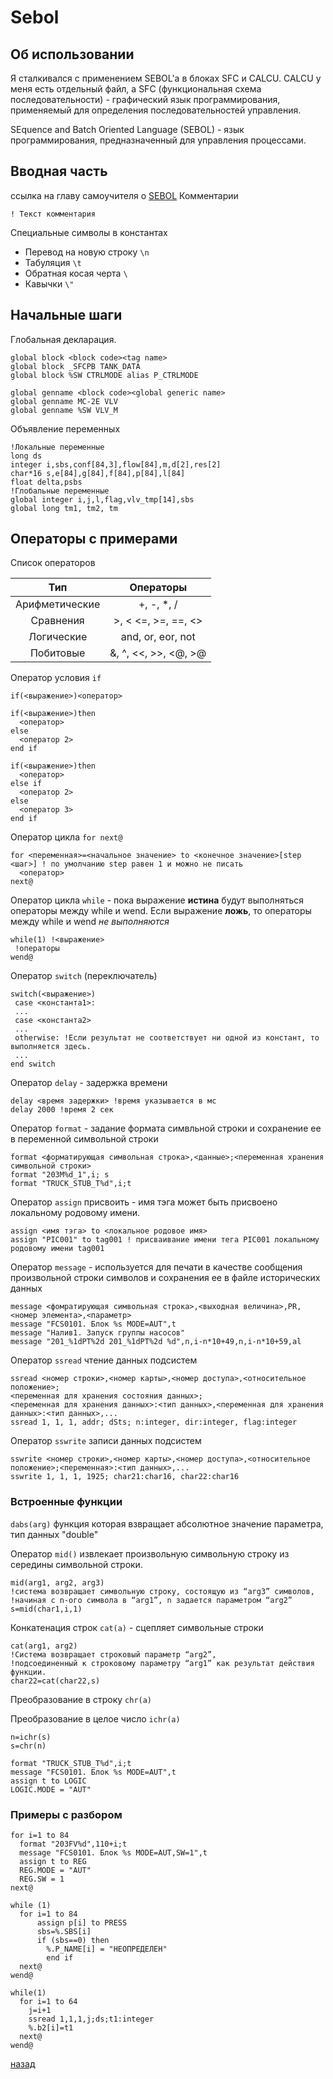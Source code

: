 # Sebol

## Об использовании

Я сталкивался с применением SEBOL'a в блоках SFC и CALCU. CALCU у меня есть отдельный файл, а SFC (функциональная схема последовательности) - графический язык программирования, применяемый для определения последовательностей управления.

SEquence and Batch Oriented Language (SEBOL) - язык программирования, предназначенный для управления процессами.

## Вводная часть

ссылка на главу самоучителя о [SEBOL](https://www.maxplant.ru/article/centum_tutorial_5.php)
Комментарии

```text
! Текст комментария
```

Специальные символы в константах

* Перевод на новую строку `\n`
* Табуляция `\t`
* Обратная косая черта `\`
* Кавычки `\"`

## Начальные шаги

Глобальная декларация.

```text
global block <block code><tag name>
global block _SFCPB TANK_DATA
global block %SW CTRLMODE alias P_CTRLMODE
```

```text
global genname <block code><global generic name>
global genname MC-2E VLV
global genname %SW VLV_M
```

Объявление переменных

```text
!Локальные переменные
long ds
integer i,sbs,conf[84,3],flow[84],m,d[2],res[2]
char*16 s,e[84],g[84],f[84],p[84],l[84]
float delta,psbs
!Глобальные переменные
global integer i,j,l,flag,vlv_tmp[14],sbs
global long tm1, tm2, tm
```

## Операторы с примерами

Список операторов

|Тип |Операторы|
|:------:|:------:|
| Арифметические  | +, -, *, / |
|Сравнения   | >, < <=, >=, ==, <>  |
|Логические  |  and, or, eor, not|
|Побитовые  | &, ^, <<, >>, <@, >@|

Оператор условия `if`

```text
if(<выражение>)<оператор>
```

```text
if(<выражение>)then
  <оператор>
else
  <оператор 2>
end if
```

```text
if(<выражение>)then
  <оператор>
else if
  <оператор 2>
else
  <оператор 3>
end if
```

Оператор цикла `for next@`

```text
for <переменная>=<начальное значение> to <конечное значение>[step <шаг>] ! по умолчанию step равен 1 и можно не писать
  <оператор>
next@
```

Оператор цикла `while` - пока выражение **истина** будут выполняться операторы между while и wend. Если выражение **ложь**, то операторы между while и wend *не выполняются*

```text
while(1) !<выражение>
 !операторы
wend@
```

Оператор `switch` (переключатель)

```text
switch(<выражение>)
 case <константа1>:
 ...
 case <константа2>
 ...
 otherwise: !Если результат не соответствует ни одной из констант, то выполняется здесь.
 ...
end switch
```

Оператор `delay` - задержка времени

```text
delay <время задержки> !время указывается в мс
delay 2000 !время 2 сек
```

Оператор `format` - задание формата симвльной строки и сохранение ее в переменной символьной строки

```text
format <форматирующая символьная строка>,<данные>;<переменная хранения символьной строки>
format "203M%d_1",i; s
format "TRUCK_STUB_T%d",i;t
```

Оператор `assign` присвоить - имя тэга может быть присвоено локальному родовому имени.

```text
assign <имя тэга> to <локальное родовое имя>
assign "PIC001" to tag001 ! присваивание имени тега PIC001 локальному родовому имени tag001
```

Оператор `message` - используется для печати в качестве сообщения произвольной строки символов и сохранения ее в файле исторических данных

```text
message <фомратирующая символьная строка>,<выходная величина>,PR,<номер элемента>,<параметр>
message "FCS0101. Блок %s MODE=AUT",t
message "Налив1. Запуск группы насосов"
message "201_%1dPT%2d 201_%1dPT%2d %d",n,i-n*10+49,n,i-n*10+59,al
```

Оператор `ssread` чтение данных подсистем

```text
ssread <номер строки>,<номер карты>,<номер доступа>,<относительное положение>;
<переменная для хранения состояния данных>;
<переменная для хранения данных>:<тип данных>,<переменная для хранения данных>:<тип данных>,...
ssread 1, 1, 1, addr; dSts; n:integer, dir:integer, flag:integer
```

Оператор `sswrite` записи данных подсистем

```text
sswrite <номер строки>,<номер карты>,<номер доступа>,<относительное положение>;<переменная>:<тип данных>,...
sswrite 1, 1, 1, 1925; char21:char16, char22:char16
```

### Встроенные функции

`dabs(arg)` функция которая взвращает абсолютное значение параметра, тип данных "double"

Оператор `mid()` извлекает произвольную символьную строку из середины символьной строки.

```text
mid(arg1, arg2, arg3)
!система возвращает символьную строку, состоящую из “arg3” символов,
!начиная с n-ого символа в “arg1”, n задается параметром “arg2”
s=mid(char1,i,1)
```

Конкатенация строк `cat(a)` - сцепляет символьные строки

```text
cat(arg1, arg2)
!Система возвращает строковый параметр “arg2”,
!подсоединенный к строковому параметру “arg1” как результат действия функции.
char22=cat(char22,s)
```

Преобразование в строку `chr(a)`

Преобразование в целое число `ichr(a)`

```text
n=ichr(s)
s=chr(n)
```

```text
format "TRUCK_STUB_T%d",i;t
message "FCS0101. Блок %s MODE=AUT",t
assign t to LOGIC
LOGIC.MODE = "AUT"
```

### Примеры с разбором

```text
for i=1 to 84
  format "203FV%d",110+i;t
  message "FCS0101. Блок %s MODE=AUT,SW=1",t
  assign t to REG
  REG.MODE = "AUT"
  REG.SW = 1
next@
```

```text
while (1)
  for i=1 to 84
      assign p[i] to PRESS
      sbs=%.SBS[i]
      if (sbs==0) then
        %.P_NAME[i] = "НЕОПРЕДЕЛЕН"
        end if
  next@
wend@
```

```text
while(1)
  for i=1 to 64
    j=i+1
    ssread 1,1,1,j;ds;t1:integer
    %.b2[i]=t1
  next@
wend@
```

[назад](../index.md)
